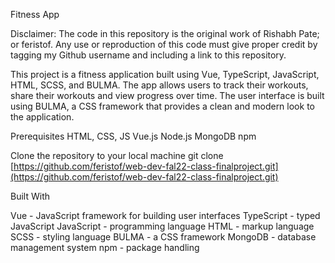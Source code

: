 Fitness App

Disclaimer:
The code in this repository is the original work of Rishabh Pate; or feristof. Any use or reproduction of this code must give proper credit by tagging my Github username and including a link to this repository.

This project is a fitness application built using Vue, TypeScript, JavaScript, HTML, SCSS, and BULMA. The app allows users to track their workouts, share their workouts and view progress over time. The user interface is built using BULMA, a CSS framework that provides a clean and modern look to the application.


Prerequisites
HTML, CSS, JS
Vue.js
Node.js
MongoDB
npm


Clone the repository to your local machine
git clone  [https://github.com/feristof/web-dev-fal22-class-finalproject.git](https://github.com/feristof/web-dev-fal22-class-finalproject.git)

Built With

Vue - JavaScript framework for building user interfaces
TypeScript - typed JavaScript
JavaScript - programming language
HTML - markup language
SCSS - styling language
BULMA - a CSS framework
MongoDB - database management system
npm - package handling

